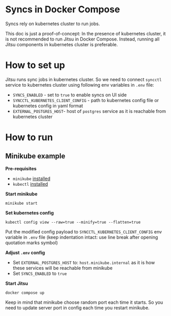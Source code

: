 # Syncs in Docker Compose

Syncs rely on kubernetes cluster to run jobs.

This doc is just a proof-of-concept:
In the presence of kubernetes cluster, it is not recommended to run Jitsu in Docker Compose. Instead, running all Jitsu components in kubernetes cluster is preferable.

# How to set up

Jitsu runs sync jobs in kubernetes cluster. So we need to connect `syncctl` service to kubernetes cluster using following env variables in `.env` file:

* `SYNCS_ENABLED` - set to `true` to enable syncs on UI side
* `SYNCCTL_KUBERNETES_CLIENT_CONFIG` - path to kubernetes config file or kubernetes config in yaml format
* `EXTERNAL_POSTGRES_HOST`- host of `postgres` service as it is reachable from kubernetes cluster

# How to run

## Minikube example

**Pre-requisites**

* `minikube` [installed](https://minikube.sigs.k8s.io/docs/start/)
* `kubectl` [installed](https://kubernetes.io/docs/tasks/tools/)

**Start minikube**

```shell
minikube start
```

**Set kubernetes config**

```shell
kubectl config view --raw=true --minify=true --flatten=true
```
Put the modified config payload to `SYNCCTL_KUBERNETES_CLIENT_CONFIG` env variable in `.env` file (keep indentation intact: use line break after opening quotation marks symbol)

**Adjust `.env` config**

* Set `EXTERNAL_POSTGRES_HOST` to: `host.minikube.internal` as it is how these services will be reachable from minikube
* Set `SYNCS_ENABLED` to `true`

**Start Jitsu**

```shell
docker compose up
```

Keep in mind that minikube choose random port each time it starts.
So you need to update server port in config each time you restart minikube.
